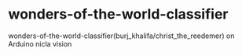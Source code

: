 # wonders-of-the-world-classifier
wonders-of-the-world-classifier(burj_khalifa/christ_the_reedemer) on Arduino nicla vision
